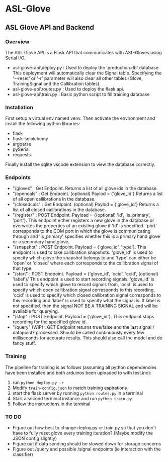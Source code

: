 # ASL-Glove

## ASL Glove API and Backend
### Overview
The ASL Glove API is a Flask API that communicates with ASL-Gloves using Serial I/O. 

* asl-glove-api\deploy.py : Used to deploy the 'production.db' database. This deployment will automatically clear the Signal table. Specifying the '--reset' or '-r' parameter will also clear all other tables (Glove, TrainingSignal and the Callibration tables).
* asl-glove-api\routes.py : Used to deploy the flask api.
* asl-glove-api\train.py : Basic python script to fill training database

### Installation
First setup a virtual env named venv. Then activate the environment and install the following python libraries:
- flask
- flask-sqlalchemy
- argparse
- pySerial
- requests

Finally install the sqlite vscode extension to view the database correctly.

### Endpoints

* "/gloves" : Get Endpoint. Returns a list of all glove ids in the database.
* "/opencals" : Get Endpoint. (optional) Paylod = {'glove_id'} Returns a list of all open callibrations in the database.
* "/closedcals" : Get Endpoint. (optional) Paylod = {'glove_id'} Returns a list of all closed callibrations in the database.
* "/register" : POST Endpoint. Payload = {(optional) 'id', 'is_primary', 'port'}. This endpoint either registers a new glove in the database or overwrites the properties of an existing glove if 'id' is specified. 'port' corresponds to the COM port in which the glove is communicating through and 'is_primary' specifies whether this is a primary hand glove or a secondary hand glove.
* "/snapshot" : POST Endpoint. Payload = {'glove_id', 'type'}. This endpoint is used to take callibration snapshots. 'glove_id' is used to specify which glove the snapshot belongs to and 'type' can either be 'open' or 'closed' where each corresponds to the callibration signal of that type.
* "/start" : POST Endpoint. Payload = {'glove_id', 'ocid', 'ccid', (optional) 'label'}/ This endpoint is used to start recording signals. 'glove_id' is used to specify which glove to record signals from, 'ocid' is used to specify which open callibration signal corresponds to this recording, 'ccid' is used to specify which closed callibration signal corresponds to this recording and 'label' is used to specify what the signal is. If label is not specified, then the signal NOT BE A TRAINING SIGNAL and will be available for querying.
* "/stop" : POST Endpoint. Payload = {'glove_id'}. This endpoint stops recording for the specified glove id.
* "/query" (WIP) : GET Endpoint returns true/false and the last signal / datapoint? processed. Should be called continuously every few milliseconds for accurate results. This should also call the model and do fancy stuff.

### Training
The pipeline for training is as follows (assuming all python dependencies have been installed and both arduinos been uploaded to with test.ino):

1. run `python deploy.py -r` 
2. Modify `train-config.json` to match training aspirations
3. start the flask server by running `python routes.py` in a terminal
4. Start a second terminal instance and run `python train.py` 
5. Follow the instructions in the terminal

### TO DO

- Figure out how best to change deploy.py or train.py so that you don't have to fully reset glove every training iteration? (Maybe modify the JSON config slightly)
- Figure out if data sending should be slowed down for storage concerns
- Figure out /query and possible /signal endpoints (ie interaction with the classifier)